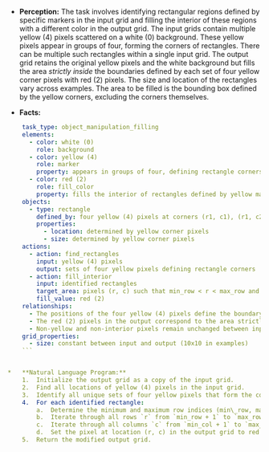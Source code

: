 *   **Perception:**
    The task involves identifying rectangular regions defined by specific markers in the input grid and filling the interior of these regions with a different color in the output grid.
    The input grids contain multiple yellow (4) pixels scattered on a white (0) background.
    These yellow pixels appear in groups of four, forming the corners of rectangles. There can be multiple such rectangles within a single input grid.
    The output grid retains the original yellow pixels and the white background but fills the area *strictly inside* the boundaries defined by each set of four yellow corner pixels with red (2) pixels.
    The size and location of the rectangles vary across examples. The area to be filled is the bounding box defined by the yellow corners, excluding the corners themselves.

*   **Facts:**
    
```yaml
    task_type: object_manipulation_filling
    elements:
      - color: white (0)
        role: background
      - color: yellow (4)
        role: marker
        property: appears in groups of four, defining rectangle corners
      - color: red (2)
        role: fill_color
        property: fills the interior of rectangles defined by yellow markers
    objects:
      - type: rectangle
        defined_by: four yellow (4) pixels at corners (r1, c1), (r1, c2), (r2, c1), (r2, c2)
        properties:
          - location: determined by yellow corner pixels
          - size: determined by yellow corner pixels
    actions:
      - action: find_rectangles
        input: yellow (4) pixels
        output: sets of four yellow pixels defining rectangle corners
      - action: fill_interior
        input: identified rectangles
        target_area: pixels (r, c) such that min_row < r < max_row and min_col < c < max_col for each rectangle
        fill_value: red (2)
    relationships:
      - The positions of the four yellow (4) pixels define the boundary of a rectangular area.
      - The red (2) pixels in the output correspond to the area strictly inside the boundaries defined by the yellow (4) pixels in the input.
      - Non-yellow and non-interior pixels remain unchanged between input and output.
    grid_properties:
      - size: constant between input and output (10x10 in examples)
    ```


*   **Natural Language Program:**
    1.  Initialize the output grid as a copy of the input grid.
    2.  Find all locations of yellow (4) pixels in the input grid.
    3.  Identify all unique sets of four yellow pixels that form the corners of a rectangle. A set of four pixels at coordinates (r1, c1), (r1, c2), (r2, c1), and (r2, c2) forms a rectangle (where r1 != r2 and c1 != c2).
    4.  For each identified rectangle:
        a.  Determine the minimum and maximum row indices (min\_row, max\_row) and minimum and maximum column indices (min\_col, max\_col) from its four corner coordinates.
        b.  Iterate through all rows `r` from `min_row + 1` to `max_row - 1`.
        c.  Iterate through all columns `c` from `min_col + 1` to `max_col - 1`.
        d.  Set the pixel at location (r, c) in the output grid to red (2).
    5.  Return the modified output grid.